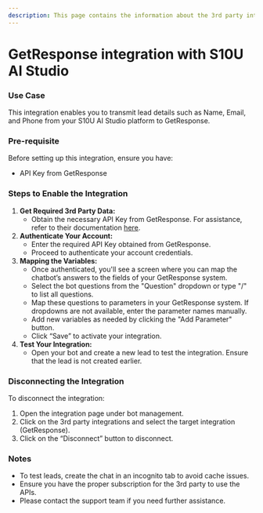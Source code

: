 ```yaml
---
description: This page contains the information about the 3rd party integrations.
---
```


# GetResponse integration with S10U AI Studio

### Use Case

This integration enables you to transmit lead details such as Name, Email, and Phone from your S10U AI Studio platform to GetResponse.

### Pre-requisite

Before setting up this integration, ensure you have:

* API Key from GetResponse

### Steps to Enable the Integration

1. **Get Required 3rd Party Data:**
   * Obtain the necessary API Key from GetResponse. For assistance, refer to their documentation [here](https://www.getresponse.com/help/where-do-i-find-the-api-key.html).
2. **Authenticate Your Account:**
   * Enter the required API Key obtained from GetResponse.
   * Proceed to authenticate your account credentials.
3. **Mapping the Variables:**
   * Once authenticated, you'll see a screen where you can map the chatbot’s answers to the fields of your GetResponse system.
   * Select the bot questions from the "Question" dropdown or type "/" to list all questions.
   * Map these questions to parameters in your GetResponse system. If dropdowns are not available, enter the parameter names manually.
   * Add new variables as needed by clicking the "Add Parameter" button.
   * Click “Save” to activate your integration.
4. **Test Your Integration:**
   * Open your bot and create a new lead to test the integration. Ensure that the lead is not created earlier.

### Disconnecting the Integration

To disconnect the integration:

1. Open the integration page under bot management.
2. Click on the 3rd party integrations and select the target integration (GetResponse).
3. Click on the “Disconnect” button to disconnect.

### Notes

* To test leads, create the chat in an incognito tab to avoid cache issues.
* Ensure you have the proper subscription for the 3rd party to use the APIs.
* Please contact the support team if you need further assistance.
